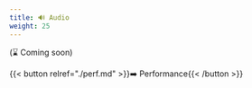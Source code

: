 ```yaml
---
title: 🔊 Audio
weight: 25
---
```


(⌛ Coming soon)

{{< button relref="./perf.md" >}}➡️ Performance{{< /button >}}
